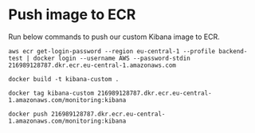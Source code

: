 # Push image to ECR
Run below commands to push our custom Kibana image to ECR.
```
aws ecr get-login-password --region eu-central-1 --profile backend-test | docker login --username AWS --password-stdin 216989128787.dkr.ecr.eu-central-1.amazonaws.com
```

```
docker build -t kibana-custom .
```

```
docker tag kibana-custom 216989128787.dkr.ecr.eu-central-1.amazonaws.com/monitoring:kibana
```

```
docker push 216989128787.dkr.ecr.eu-central-1.amazonaws.com/monitoring:kibana
```